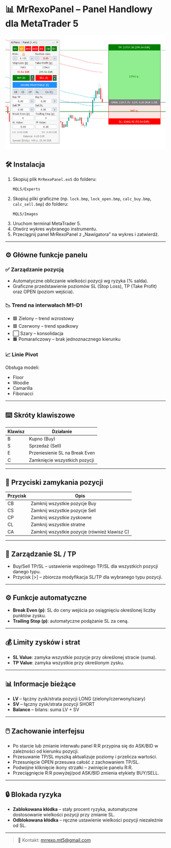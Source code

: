 # 📊 MrRexoPanel – Panel Handlowy dla MetaTrader 5
![Screenshot](Gallery/screen.png)
## 🛠️ Instalacja

1. Skopiuj plik `MrRexoPanel.ex5` do folderu:
   ```
   MQL5/Experts
   ```
2. Skopiuj pliki graficzne (np. `lock.bmp`, `lock_open.bmp`, `calc_buy.bmp`, `calc_sell.bmp`) do folderu:
   ```
   MQL5/Images
   ```
3. Uruchom terminal MetaTrader 5.
4. Otwórz wykres wybranego instrumentu.
5. Przeciągnij panel MrRexoPanel z „Nawigatora” na wykres i zatwierdź.

---

## ⚙️ Główne funkcje panelu

### ✅ Zarządzanie pozycją
- Automatyczne obliczanie wielkości pozycji wg ryzyka (% salda).
- Graficzne przedstawienie poziomów SL (Stop Loss), TP (Take Profit) oraz OPEN (poziom wejścia).

### 📉 Trend na interwałach M1–D1
- 🟩 Zielony – trend wzrostowy  
- 🟥 Czerwony – trend spadkowy  
- ⬜ Szary – konsolidacja  
- 🟧 Pomarańczowy – brak jednoznacznego kierunku

### 📈 Linie Pivot
Obsługa modeli:
- Floor
- Woodie
- Camarilla
- Fibonacci

---

## ⌨️ Skróty klawiszowe

| Klawisz | Działanie                              |
|---------|----------------------------------------|
| B       | Kupno (Buy)                            |
| S       | Sprzedaż (Sell)                        |
| E       | Przeniesienie SL na Break Even         |
| C       | Zamknięcie wszystkich pozycji          |

---

## 🧩 Przyciski zamykania pozycji

| Przycisk | Opis                                          |
|----------|-----------------------------------------------|
| CB       | Zamknij wszystkie pozycje Buy                 |
| CS       | Zamknij wszystkie pozycje Sell                |
| CP       | Zamknij wszystkie zyskowne                    |
| CL       | Zamknij wszystkie stratne                     |
| CA       | Zamknij wszystkie pozycje (również klawisz C) |

---

## 📏 Zarządzanie SL / TP

- Buy/Sell TP/SL – ustawienie wspólnego TP/SL dla wszystkich pozycji danego typu.
- Przycisk [>] – zbiorcza modyfikacja SL/TP dla wybranego typu pozycji.

---

## ⚙️ Funkcje automatyczne

- **Break Even (p)**: SL do ceny wejścia po osiągnięciu określonej liczby punktów zysku.
- **Trailing Stop (p)**: automatyczne podążanie SL za ceną.

---

## 💰 Limity zysków i strat

- **SL Value**: zamyka wszystkie pozycje przy określonej stracie (suma).
- **TP Value**: zamyka wszystkie przy określonym zysku.

---

## 📊 Informacje bieżące

- **LV** – łączny zysk/strata pozycji LONG (zielony/czerwony/szary)
- **SV** – łączny zysk/strata pozycji SHORT
- **Balance** – bilans: suma LV + SV

---

## 🖱️ Zachowanie interfejsu

- Po starcie lub zmianie interwału panel R:R przypina się do ASK/BID w zależności od kierunku pozycji.
- Przesuwanie TP/SL myszką aktualizuje poziomy i przelicza wartości.
- Przesunięcie OPEN przesuwa całość z zachowaniem TP/SL.
- Podwójne kliknięcie ikony strzałki – zwinięcie panelu R:R.
- Przeciągnięcie R:R powyżej/pod ASK/BID zmienia etykiety BUY/SELL.

---

## 🔒 Blokada ryzyka

- **Zablokowana kłódka** – stały procent ryzyka, automatyczne dostosowanie wielkości pozycji przy zmianie SL.
- **Odblokowana kłódka** – ręczne ustawienie wielkości pozycji niezależnie od SL.

---

> 📧 Kontakt: mrrexo.mt5@gmail.com
